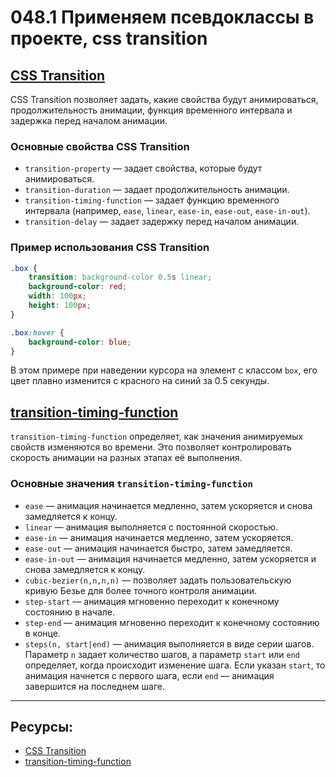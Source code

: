 # 048.1 Применяем псевдоклассы в проекте, css transition

## [CSS Transition][1]

CSS Transition позволяет задать, какие свойства будут анимироваться, продолжительность анимации, функция временного интервала и задержка перед началом анимации.

### Основные свойства CSS Transition

- `transition-property` — задает свойства, которые будут анимироваться.
- `transition-duration` — задает продолжительность анимации.
- `transition-timing-function` — задает функцию временного интервала (например, `ease`, `linear`, `ease-in`, `ease-out`, `ease-in-out`).
- `transition-delay` — задает задержку перед началом анимации.

### Пример использования CSS Transition

```css
.box {
	transition: background-color 0.5s linear;
	background-color: red;
	width: 100px;
	height: 100px;
}

.box:hover {
	background-color: blue;
}
```

В этом примере при наведении курсора на элемент с классом `box`, его цвет плавно изменится с красного на синий за 0.5 секунды.

## [transition-timing-function][2]

`transition-timing-function` определяет, как значения анимируемых свойств изменяются во времени. Это позволяет контролировать скорость анимации на разных этапах её выполнения.

### Основные значения `transition-timing-function`

- `ease` — анимация начинается медленно, затем ускоряется и снова замедляется к концу.
- `linear` — анимация выполняется с постоянной скоростью.
- `ease-in` — анимация начинается медленно, затем ускоряется.
- `ease-out` — анимация начинается быстро, затем замедляется.
- `ease-in-out` — анимация начинается медленно, затем ускоряется и снова замедляется к концу.
- `cubic-bezier(n,n,n,n)` — позволяет задать пользовательскую кривую Безье для более точного контроля анимации.
- `step-start` — анимация мгновенно переходит к конечному состоянию в начале.
- `step-end` — анимация мгновенно переходит к конечному состоянию в конце.
- `steps(n, start|end)` — анимация выполняется в виде серии шагов. Параметр `n` задает количество шагов, а параметр `start` или `end` определяет, когда происходит изменение шага. Если указан `start`, то анимация начнется с первого шага, если `end` — анимация завершится на последнем шаге.

<hr>

## Ресурсы:

- [CSS Transition][1]
- [transition-timing-function][2]

[1]: https://developer.mozilla.org/ru/docs/Web/CSS/transition
[2]: https://developer.mozilla.org/en-US/docs/Web/CSS/transition-timing-function
